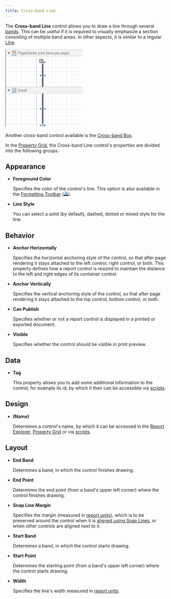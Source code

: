 ```yaml
---
title: Cross-band Line
---
```

The **Cross-band Line** control allows you to draw a line through several [bands](../../../../../../interface-elements-for-desktop/articles/report-designer/report-designer-for-winforms/report-designer-reference/report-bands.md). This can be useful if it is required to visually emphasize a section consisting of multiple band areas. In other aspects, it is similar to a regular [Line](../../../../../../interface-elements-for-desktop/articles/report-designer/report-designer-for-winforms/report-designer-reference/report-controls/line.md).

![RD_Controls_CrossBandLine](../../../../../images/Img8312.png)

Another cross-band control available is the [Cross-band Box](../../../../../../interface-elements-for-desktop/articles/report-designer/report-designer-for-winforms/report-designer-reference/report-controls/cross-band-box.md).

In the [Property Grid](../../../../../../interface-elements-for-desktop/articles/report-designer/report-designer-for-winforms/report-designer-reference/report-designer-ui/property-grid.md), the Cross-band Line control's properties are divided into the following groups.

## Appearance
* **Foreground Color**
	
	Specifies the color of the control's line. This option is also available in the [Formatting Toolbar](../../../../../../interface-elements-for-desktop/articles/report-designer/report-designer-for-winforms/report-designer-reference/report-designer-ui/formatting-toolbar.md) (![RD_Toolbars_Format_Color](../../../../../images/Img8440.png)).
* **Line Style**
	
	You can select a solid (by default), dashed, dotted or mixed style for the line.

## Behavior
* **Anchor Horizontally**
	
	Specifies the horizontal anchoring style of the control, so that after page rendering it stays attached to the left control, right control, or both. This property defines how a report control is resized to maintain the distance to the left and right edges of its container control.
* **Anchor Vertically**
	
	Specifies the vertical anchoring style of the control, so that after page rendering it stays attached to the top control, bottom control, or both.
* **Can Publish**
	
	Specifies whether or not a report control is displayed in a printed or exported document.
* **Visible**
	
	Specifies whether the control should be visible in print preview.

## Data
* **Tag**
	
	This property allows you to add some additional information to the control; for example its id, by which it then can be accessible via [scripts](../../../../../../interface-elements-for-desktop/articles/report-designer/report-designer-for-winforms/create-reports/miscellaneous/handle-events-via-scripts.md).

 

## Design
* **(Name)**
	
	Determines a control's name, by which it can be accessed in the [Report Explorer](../../../../../../interface-elements-for-desktop/articles/report-designer/report-designer-for-winforms/report-designer-reference/report-designer-ui/report-explorer.md), [Property Grid](../../../../../../interface-elements-for-desktop/articles/report-designer/report-designer-for-winforms/report-designer-reference/report-designer-ui/property-grid.md) or via [scripts](../../../../../../interface-elements-for-desktop/articles/report-designer/report-designer-for-winforms/create-reports/miscellaneous/handle-events-via-scripts.md).

## Layout
* **End Band**
	
	Determines a band, in which the control finishes drawing.
* **End Point**
	
	Determines the end point (from a band's upper left corner) where the control finishes drawing.
* **Snap Line Margin**
	
	Specifies the margin (measured in [report units](../../../../../../interface-elements-for-desktop/articles/report-designer/report-designer-for-winforms/create-reports/basic-operations/change-measurement-units-of-a-report.md)), which is to be preserved around the control when it is [aligned using Snap Lines](../../../../../../interface-elements-for-desktop/articles/report-designer/report-designer-for-winforms/create-reports/basic-operations/controls-positioning.md), or when other controls are aligned next to it.
* **Start Band**
	
	Determines a band, in which the control starts drawing.
* **Start Point**
	
	Determines the starting point (from a band's upper left corner) where the control starts drawing.
* **Width**
	
	Specifies the line's width measured in [report units](../../../../../../interface-elements-for-desktop/articles/report-designer/report-designer-for-winforms/create-reports/basic-operations/change-measurement-units-of-a-report.md).
